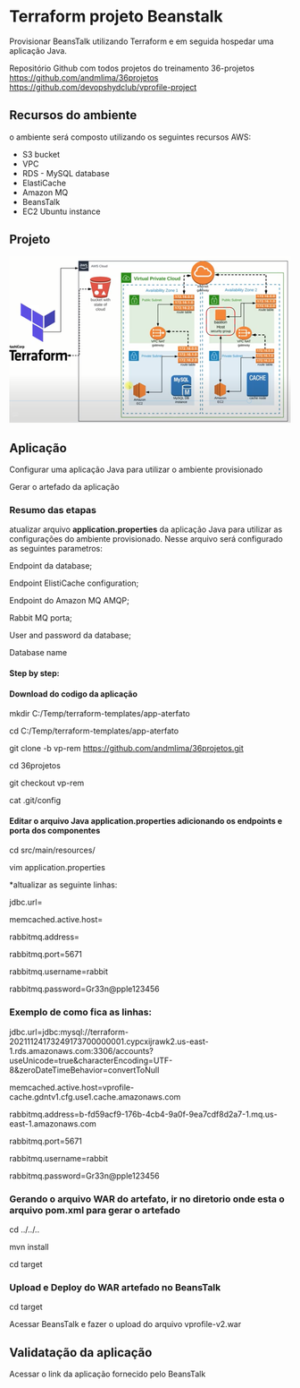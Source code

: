 # Terraform projeto Beanstalk
Provisionar BeansTalk utilizando Terraform e em seguida hospedar uma aplicação Java.

Repositório Github com todos projetos do treinamento 36-projetos
https://github.com/andmlima/36projetos
https://github.com/devopshydclub/vprofile-project



## Recursos do ambiente
o ambiente será composto utilizando os seguintes recursos AWS:
<ul> 
    <li>S3 bucket</li>
    <li>VPC</li>
    <li>RDS - MySQL database</li>
    <li>ElastiCache</li>
    <li>Amazon MQ</li>
    <li>BeansTalk</li>
    <li>EC2 Ubuntu instance</li>
</ul>

## Projeto 
![image](/imagens/projeto.png)

## Aplicação
  Configurar uma aplicação Java para utilizar o ambiente provisionado
  
  Gerar o artefado da aplicação

### Resumo das etapas  
  atualizar arquivo <b>application.properties</b> da aplicação Java para utilizar as configurações do ambiente provisionado. Nesse arquivo será configurado as seguintes parametros:
  
  Endpoint da database;
  
  Endpoint ElistiCache configuration;
  
  Endpoint do Amazon MQ AMQP;
  
  Rabbit MQ porta;
  
  User and password da database;
  
  Database name

#### Step by step:  
#### Download do codigo da aplicação  
 mkdir C:/Temp/terraform-templates/app-aterfato
 
 cd C:/Temp/terraform-templates/app-aterfato
 
 git clone -b vp-rem https://github.com/andmlima/36projetos.git
 
 cd  36projetos
 
 git checkout vp-rem
 
 cat .git/config

#### Editar o arquivo Java application.properties adicionando os endpoints e porta dos componentes
 cd src/main/resources/

 vim application.properties

  *altualizar as seguinte linhas:

  jdbc.url=<endpoint da database>

  memcached.active.host=<configuration endpoint do memcache>

  rabbitmq.address=<endpoint do Amazon MQ AMQP>

  rabbitmq.port=5671

  rabbitmq.username=rabbit

  rabbitmq.password=Gr33n@pple123456

### Exemplo de como fica as linhas: 
 jdbc.url=jdbc:mysql://terraform-20211124173249173700000001.cypcxijrawk2.us-east-1.rds.amazonaws.com:3306/accounts?useUnicode=true&characterEncoding=UTF-8&zeroDateTimeBehavior=convertToNull

 memcached.active.host=vprofile-cache.gdntv1.cfg.use1.cache.amazonaws.com

 rabbitmq.address=b-fd59acf9-176b-4cb4-9a0f-9ea7cdf8d2a7-1.mq.us-east-1.amazonaws.com

 rabbitmq.port=5671

 rabbitmq.username=rabbit

 rabbitmq.password=Gr33n@pple123456

### Gerando o arquivo WAR do artefato, ir no diretorio onde esta o arquivo <b>pom.xml</b> para gerar o artefado
 cd ../../..

 mvn install

 cd target

### Upload e Deploy do WAR artefado no BeansTalk
 cd target

 Acessar BeansTalk e fazer o upload do arquivo vprofile-v2.war

## Validatação da aplicação
 Acessar o link da aplicação fornecido pelo BeansTalk